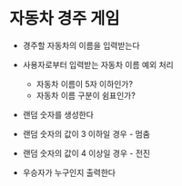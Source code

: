 # 자동차 경주 게임

* 경주할 자동차의 이름을 입력받는다

* 사용자로부터 입력받는 자동차 이름 예외 처리
    * 자동차 이름이 5자 이하인가?
    * 자동차 이름 구분이 쉼표인가?

* 랜덤 숫자를 생성한다

* 랜덤 숫자의 값이 3 이하일 경우 - 멈춤

* 랜덤 숫자의 값이 4 이상일 경우 - 전진

* 우승자가 누구인지 출력한다
